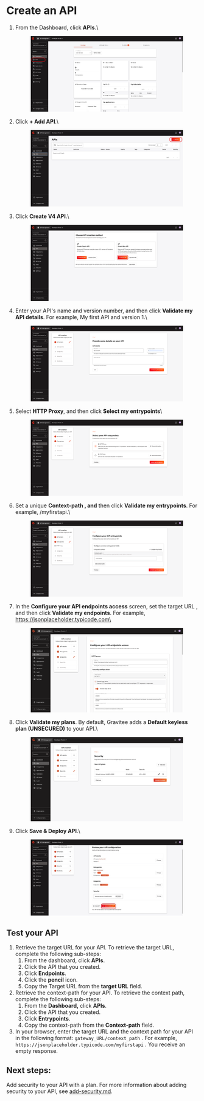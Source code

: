 # Create an API

1.  From the Dashboard, click **APIs**.\


    <figure><img src="../../.gitbook/assets/0C327947-9B22-4326-A689-3EDB37DED7A1.jpeg" alt=""><figcaption></figcaption></figure>
2.  Click **+ Add API**.\


    <figure><img src="../../.gitbook/assets/28D18F13-E1B9-4FD2-9A3F-48B07C2C4A31.jpeg" alt=""><figcaption></figcaption></figure>
3.  Click **Create V4 API**.\


    <figure><img src="../../.gitbook/assets/4841C54B-740F-454B-A6FE-0319A8CC46FD.jpeg" alt=""><figcaption></figcaption></figure>
4.  Enter your API's name and version number, and then click **Validate my API details**. For example, My first API and version 1.\


    <figure><img src="../../.gitbook/assets/image (1).png" alt=""><figcaption></figcaption></figure>
5.  Select **HTTP Proxy**, and then click **Select my entrypoints**\


    <figure><img src="../../.gitbook/assets/image (3).png" alt=""><figcaption></figcaption></figure>
6.  Set a unique **Context-path , and** then click **Validate my entrypoints**. For example, /myfirstapi.\


    <figure><img src="../../.gitbook/assets/image (5).png" alt=""><figcaption></figcaption></figure>
7.  In the **Configure your API endpoints access** screen, set the target URL , and then click **Validate my endpoints**. For example, https://jsonplaceholder.typicode.com\




    <figure><img src="../../.gitbook/assets/image (11).png" alt=""><figcaption></figcaption></figure>
8.  Click **Validate my plans**. By default, Gravitee adds a **Default keyless plan (UNSECURED)** to your API.\


    <figure><img src="../../.gitbook/assets/image (10).png" alt=""><figcaption></figcaption></figure>
9.  Click **Save & Deploy API**.\


    <figure><img src="../../.gitbook/assets/F1F03EEB-D24D-4303-A197-39EB859ACC3D_1_105_c.jpeg" alt=""><figcaption></figcaption></figure>

## Test your API

1. Retrieve the target URL for your API. To retrieve the target URL, complete the following sub-steps:
   1. From the dashboard, click **APIs**.&#x20;
   2. Click the API that you created.&#x20;
   3. Click **Endpoints**.&#x20;
   4. Click the **pencil** icon.
   5. Copy the Target URL from the **target URL** field.&#x20;
2. Retrieve the context-path for your API. To retrieve the context path, complete the following sub-steps:
   1. From the **Dashboard,** click **APIs**.
   2. Click the API that you created.
   3. Click **Entrypoints**.&#x20;
   4. Copy the context-path from the **Context-path** field.&#x20;
3. In your browser, enter the target URL and the context path for your API in the following format: `gateway_URL/context_path` . For example, `https://jsonplaceholder.typicode.com/myfirstapi` .  You receive an empty response.

## Next steps:

Add security to your API with a plan. For more information about adding security to your API, see [add-security.md](add-security.md "mention").
